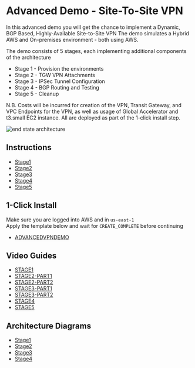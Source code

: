 # Advanced Demo - Site-To-Site VPN

In this advanced demo you will get the chance to implement a Dynamic, BGP Based, Highly-Available Site-to-Site VPN
The demo simulates a Hybrid AWS and On-premises environment - both using AWS.  

The demo consists of 5 stages, each implementing additional components of the architecture

- Stage 1 - Provision the environments
- Stage 2 - TGW VPN Attachments
- Stage 3 - IPSec Tunnel Configuration
- Stage 4 - BGP Routing and Testing
- Stage 5 - Cleanup

N.B. Costs will be incurred for creation of the VPN, Transit Gateway, and VPC Endpoints for the VPN, as well as usage of Global Accelerator and t3.small EC2 instance. All are deployed as part of the 1-click install step.

![end state architecture](https://github.com/acantril/learn-cantrill-io-labs/raw/master/aws-hybrid-bgpvpn/02_INSTRUCTIONS/STAGE4%20-%20FINAL%20BGP%20Architecture.png)

## Instructions

- [Stage1](https://github.com/acantril/learn-cantrill-io-labs/blob/master/aws-hybrid-bgpvpn/02_INSTRUCTIONS/STAGE1%20-%20AWS%20and%20ONPREM%20Setup.md)
- [Stage2](https://github.com/acantril/learn-cantrill-io-labs/blob/master/aws-hybrid-bgpvpn/02_INSTRUCTIONS/STAGE2%20-%20TGW%20VPN%20ATTACHMENTS.md)
- [Stage3](https://github.com/acantril/learn-cantrill-io-labs/blob/master/aws-hybrid-bgpvpn/02_INSTRUCTIONS/STAGE3%20-%20IPSEC%20TUNNEL%20CONFIG.md)
- [Stage4](https://github.com/acantril/learn-cantrill-io-labs/blob/master/aws-hybrid-bgpvpn/02_INSTRUCTIONS/STAGE4%20-%20BGP%20ROUTING%20AND%20TESTING.md)
- [Stage5](https://github.com/acantril/learn-cantrill-io-labs/blob/master/aws-hybrid-bgpvpn/02_INSTRUCTIONS/STAGE5%20-%20CLEANUP.md)

## 1-Click Install
Make sure you are logged into AWS and in `us-east-1`  
Apply the template below and wait for `CREATE_COMPLETE` before continuing

- [ADVANCEDVPNDEMO](https://console.aws.amazon.com/cloudformation/home?region=us-east-1#/stacks/create/review?templateURL=https://learn-cantrill-labs.s3.amazonaws.com/aws-hybrid-bgpvpn/BGPVPNINFRA.yaml&stackName=ADVANCEDVPNDEMO)

## Video Guides

- [STAGE1](https://youtu.be/CDyZJ4iAIdM)
- [STAGE2-PART1](https://youtu.be/F-fROSu_k90)
- [STAGE2-PART2](https://youtu.be/u0ijTYpzb_o)
- [STAGE3-PART1](https://youtu.be/wVyY22Nuxis)
- [STAGE3-PART2](https://youtu.be/vS_hXYm9ueg)
- [STAGE4](https://youtu.be/gZdWDka-nJI)
- [STAGE5](https://youtu.be/reOxAOnFDP0)

## Architecture Diagrams

- [Stage1](https://github.com/acantril/learn-cantrill-io-labs/raw/master/aws-hybrid-bgpvpn/02_INSTRUCTIONS/STAGE1%20-%20Start%20Architecture.png)
- [Stage2](https://github.com/acantril/learn-cantrill-io-labs/raw/master/aws-hybrid-bgpvpn/02_INSTRUCTIONS/STAGE2%20-%20Tunnel%20Architecture.png)
- [Stage3](https://github.com/acantril/learn-cantrill-io-labs/raw/master/aws-hybrid-bgpvpn/02_INSTRUCTIONS/STAGE3%20-%20TUNNEL%20CONFIGURATION.png)
- [Stage4](https://github.com/acantril/learn-cantrill-io-labs/raw/master/aws-hybrid-bgpvpn/02_INSTRUCTIONS/STAGE4%20-%20FINAL%20BGP%20Architecture.png)

